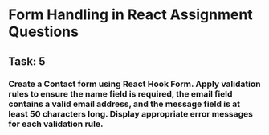 # Form Handling in React Assignment Questions

## Task: 5

### Create a Contact form using React Hook Form. Apply validation rules to ensure the name field is required, the email field contains a valid email address, and the message field is at least 50 characters long. Display appropriate error messages for each validation rule.
